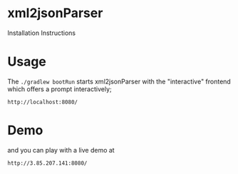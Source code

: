 # xml2jsonParser

Installation Instructions
    
# Usage    
The ``./gradlew bootRun``   starts xml2jsonParser with the "interactive" frontend which offers a prompt interactively; 

    http://localhost:8080/

# Demo

and you can play with a live demo at

    http://3.85.207.141:8080/
